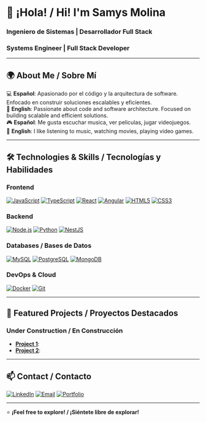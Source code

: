 # 👋 ¡Hola! / Hi! I'm Samys Molina  
### **Ingeniero de Sistemas | Desarrollador Full Stack**  
### **Systems Engineer | Full Stack Developer**  

---

## 🌍 **About Me / Sobre Mí**  
💻 **Español**: Apasionado por el código y la arquitectura de software. Enfocado en construir soluciones escalables y eficientes.  
🚀 **English**: Passionate about code and software architecture. Focused on building scalable and efficient solutions.  
🎮 **Español**: Me gusta escuchar musica, ver peliculas, jugar videojuegos. </br>
💭 **English**: I like listening to music, watching movies, playing video games.

---

## 🛠 **Technologies & Skills / Tecnologías y Habilidades**  

### **Frontend**  
[![JavaScript](https://img.shields.io/badge/JavaScript-F7DF1E?style=flat&logo=javascript&logoColor=black)](https://developer.mozilla.org/en-US/docs/Web/JavaScript)
[![TypeScript](https://img.shields.io/badge/TypeScript-3178C6?style=flat&logo=typescript&logoColor=white)](https://www.typescriptlang.org/)
[![React](https://img.shields.io/badge/React-61DAFB?style=flat&logo=react&logoColor=black)](https://reactjs.org/)
[![Angular](https://img.shields.io/badge/Angular-DD0031?style=flat&logo=angular&logoColor=white)](https://angular.io/)
[![HTML5](https://img.shields.io/badge/HTML5-E34F26?style=flat&logo=html5&logoColor=white)](https://developer.mozilla.org/en-US/docs/Web/HTML)
[![CSS3](https://img.shields.io/badge/CSS3-1572B6?style=flat&logo=css3&logoColor=white)](https://developer.mozilla.org/en-US/docs/Web/CSS)

### **Backend**  
[![Node.js](https://img.shields.io/badge/Node.js-339933?style=flat&logo=node.js&logoColor=white)](https://nodejs.org/)
[![Python](https://img.shields.io/badge/Python-3776AB?style=flat&logo=python&logoColor=white)](https://www.python.org/)
[![NestJS](https://img.shields.io/badge/NestJS-E0234E?style=flat&logo=nestjs&logoColor=white)](https://nestjs.com/)

### **Databases / Bases de Datos**  
[![MySQL](https://img.shields.io/badge/MySQL-4479A1?style=flat&logo=mysql&logoColor=white)](https://www.mysql.com/)
[![PostgreSQL](https://img.shields.io/badge/PostgreSQL-4169E1?style=flat&logo=postgresql&logoColor=white)](https://www.postgresql.org/)
[![MongoDB](https://img.shields.io/badge/MongoDB-47A248?style=flat&logo=mongodb&logoColor=white)](https://www.mongodb.com/)

### **DevOps & Cloud**  
[![Docker](https://img.shields.io/badge/Docker-2496ED?style=flat&logo=docker&logoColor=white)](https://www.docker.com/)
[![Git](https://img.shields.io/badge/Git-F05032?style=flat&logo=git&logoColor=white)](https://git-scm.com/)

---

## 🚀 **Featured Projects / Proyectos Destacados**  
### **Under Construction / En Construcción**  
- **[Project 1](https://github.com/tuperfil/proyecto1)**: 
- **[Project 2](https://github.com/tuperfil/proyecto2)**: 

---

## 📫 **Contact / Contacto**  
[![LinkedIn](https://img.shields.io/badge/LinkedIn-0077B5?style=flat&logo=linkedin&logoColor=white)](https://www.linkedin.com/in/tuperfil)
[![Email](https://img.shields.io/badge/Email-D14836?style=flat&logo=gmail&logoColor=white)](mailto:jetkei951@gmail.com)
[![Portfolio](https://img.shields.io/badge/Portfolio-FF5722?style=flat&logo=google-chrome&logoColor=white)](https://tuportafolio.com)  

---

⭐ **¡Feel free to explore! / ¡Siéntete libre de explorar!**  

